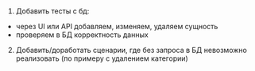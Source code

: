 ### 

1. Добавить тесты с бд:

- через UI или API добавляем, изменяем, удаляем сущность
- проверяем в БД корректность данных

2. Добавить/доработать сценарии, где без запроса в БД невозможно реализовать (по примеру с удалением категории)
